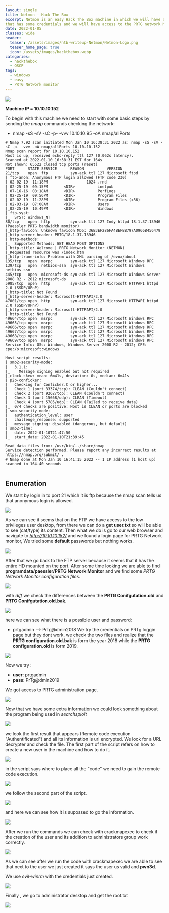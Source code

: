 ```yaml
---
layout: single
title: Netmon - Hack The Box
excerpt: Netmon is an easy Hack The Box machine in which we will have anonymous login access were we will be able to get the user flags right away. then for the intrusion on the machine we will found a config file
that has some credentials and we will have access to the PRTG network Monitor administrator page were we will be able to run remote code execution as administrator thanks to the PRGT vesion being used. for this intrusion we will create a new user and add it to the administators group, finally we access to the machine with evil-winrm and using the newly created user
date: 2022-01-05
classes: wide
header:
  teaser: /assets/images/htb-writeup-Netmon/Netmon-Logo.png
  teaser_home_page: true
  icon: /assets/images/hackthebox.webp
categories:
  - hackthebox
  - OSCP
tags:  
  - windows
  - easy
  - PRTG Network monitor
---
```


![](/assets/images/htb-writeup-Netmon/Netmon-Logo.png)

**Machine IP = 10.10.10.152**

To begin with this machine we need to start with some basic steps by sending the *nmap* commands checking the network:
  * nmap -sS -sV -sC -p- -vvv 10.10.10.95 -oA nmap/allPorts

```
# Nmap 7.92 scan initiated Mon Jan 10 16:38:31 2022 as: nmap -sS -sV -sC -p- -vvv -oA nmap/allPorts 10.10.10.152
Nmap scan report for 10.10.10.152
Host is up, received echo-reply ttl 127 (0.062s latency).
Scanned at 2022-01-10 16:38:31 EST for 164s
Not shown: 65522 closed tcp ports (reset)
PORT      STATE SERVICE      REASON          VERSION
21/tcp    open  ftp          syn-ack ttl 127 Microsoft ftpd
| ftp-anon: Anonymous FTP login allowed (FTP code 230)
| 02-02-19  11:18PM                 1024 .rnd
| 02-25-19  09:15PM       <DIR>          inetpub
| 07-16-16  08:18AM       <DIR>          PerfLogs
| 02-25-19  09:56PM       <DIR>          Program Files
| 02-02-19  11:28PM       <DIR>          Program Files (x86)
| 02-03-19  07:08AM       <DIR>          Users
|_02-25-19  10:49PM       <DIR>          Windows
| ftp-syst:
|_  SYST: Windows_NT
80/tcp    open  http         syn-ack ttl 127 Indy httpd 18.1.37.13946 (Paessler PRTG bandwidth monitor)
|_http-favicon: Unknown favicon MD5: 36B3EF286FA4BEFBB797A0966B456479
|_http-server-header: PRTG/18.1.37.13946
| http-methods:
|_  Supported Methods: GET HEAD POST OPTIONS
| http-title: Welcome | PRTG Network Monitor (NETMON)
|_Requested resource was /index.htm
|_http-trane-info: Problem with XML parsing of /evox/about
135/tcp   open  msrpc        syn-ack ttl 127 Microsoft Windows RPC
139/tcp   open  netbios-ssn  syn-ack ttl 127 Microsoft Windows netbios-ssn
445/tcp   open  microsoft-ds syn-ack ttl 127 Microsoft Windows Server 2008 R2 - 2012 microsoft-ds
5985/tcp  open  http         syn-ack ttl 127 Microsoft HTTPAPI httpd 2.0 (SSDP/UPnP)
|_http-title: Not Found
|_http-server-header: Microsoft-HTTPAPI/2.0
47001/tcp open  http         syn-ack ttl 127 Microsoft HTTPAPI httpd 2.0 (SSDP/UPnP)
|_http-server-header: Microsoft-HTTPAPI/2.0
|_http-title: Not Found
49664/tcp open  msrpc        syn-ack ttl 127 Microsoft Windows RPC
49665/tcp open  msrpc        syn-ack ttl 127 Microsoft Windows RPC
49666/tcp open  msrpc        syn-ack ttl 127 Microsoft Windows RPC
49667/tcp open  msrpc        syn-ack ttl 127 Microsoft Windows RPC
49668/tcp open  msrpc        syn-ack ttl 127 Microsoft Windows RPC
49669/tcp open  msrpc        syn-ack ttl 127 Microsoft Windows RPC
Service Info: OSs: Windows, Windows Server 2008 R2 - 2012; CPE: cpe:/o:microsoft:windows

Host script results:
| smb2-security-mode:
|   3.1.1:
|_    Message signing enabled but not required
|_clock-skew: mean: 6m41s, deviation: 0s, median: 6m41s
| p2p-conficker:
|   Checking for Conficker.C or higher...
|   Check 1 (port 33374/tcp): CLEAN (Couldn't connect)
|   Check 2 (port 9262/tcp): CLEAN (Couldn't connect)
|   Check 3 (port 15668/udp): CLEAN (Timeout)
|   Check 4 (port 5785/udp): CLEAN (Failed to receive data)
|_  0/4 checks are positive: Host is CLEAN or ports are blocked
| smb-security-mode:
|   authentication_level: user
|   challenge_response: supported
|_  message_signing: disabled (dangerous, but default)
| smb2-time:
|   date: 2022-01-10T21:47:50
|_  start_date: 2022-01-10T21:39:45

Read data files from: /usr/bin/../share/nmap
Service detection performed. Please report any incorrect results at https://nmap.org/submit/ .
# Nmap done at Mon Jan 10 16:41:15 2022 -- 1 IP address (1 host up) scanned in 164.40 seconds


```

## Enumeration

We start by login in to port 21 which it is ftp because the nmap scan tells us that anonymous login is allowed.

![](/assets/images/htb-writeup-Netmon/p1.png)

As we can see it seems that on the FTP we have access to  the low privileges user desktop, from there we can do a **get user.txt** so will be able to see (cat/type) its content.
Then what we do is go to our web browser and navigate to *http://10.10.10.152/* and we found a login page for PRTG Network monitor, We tried some **default** passwords but nothing works.

![](/assets/images/htb-writeup-Netmon/p2.png)

After that we go back to the FTP server because it seems that it has the entire HD mounted on the port. After some time looking we are able to find **programdata/paessler/PRTG Network Monitor** and we find some *PRTG Network Monitor configuration files*.

![](/assets/images/htb-writeup-Netmon/p3.png)

with *diff*  we check the differences between the **PRTG Conifgutation.old** and **PRTG Conifgutation.old.bak**.

![](/assets/images/htb-writeup-Netmon/p4.png)

here we can see what there is a possible user and password:
  * prtgadmin --> PrTg@dmin2018
We try the credentials on PRTg loggin page but they dont work. we check the two files and realize that the **PRTG configuration.old.bak** is form the year 2018 while the  **PRTG configuration.old** is form 2019.

![](/assets/images/htb-writeup-Netmon/p5.png)

Now we try :
 *  **user**: prtgadmin
 * **pass**: PrTg@dmin2019

 We got access to PRTG administration page.

 ![](/assets/images/htb-writeup-Netmon/p6.png)

Now that we have some extra information we could look something about the program being used in *searchsploit*


 ![](/assets/images/htb-writeup-Netmon/p7.png)


we look the first result that appears (Remote code execution "Authentificated") and all its information is url encrypted.
We look for a URL decrypter and check the file. The first part of the script refers on how to create a new user in the machine and how to do it.

![](/assets/images/htb-writeup-Netmon/p8.png)

in the script says where to place all the "code" we need to gain the remote code execution.

![](/assets/images/htb-writeup-Netmon/p10.png)

we follow the second part of the script.

![](/assets/images/htb-writeup-Netmon/p9.png)

and here we can see how it is supossed to go the information.

![](/assets/images/htb-writeup-Netmon/p11.png)

After we run the commands we can check with crackmapexec to check if the creation of the user and its addition to administrators group work correctly.

![](/assets/images/htb-writeup-Netmon/p12.png)

As we can see after we run the code with crackmapexec we are able to see that next to the user we just created it says the user us valid and **pwn3d**.

We use *evil-winrm* with the credentials just created.

![](/assets/images/htb-writeup-Netmon/p13.png)

Finally , we go to administrator desktop and get the root.txt

![](/assets/images/htb-writeup-Netmon/p14.png)
